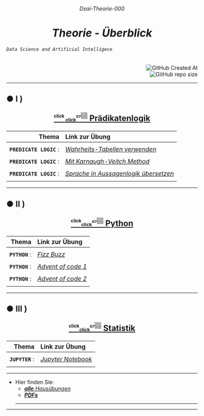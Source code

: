 ######  <p align="center"> Dsai-Theorie-000 </p>
 

# <div align="center" color="red"> ***Theorie - Überblick*** </div>
###### <div align="left"> *`Data Science and Artificial Intelligece`* </div>
<div align="right">
  
![GitHub Created At](https://img.shields.io/github/created-at/IxI-Enki/DsaiTheorie-000?style=plastic&labelColor=%23051&color=white)  
![GitHub repo size](https://img.shields.io/github/repo-size/IxI-Enki/DsaiTheorie-000?style=plastic&labelColor=142&color=white)  

</div>

---

##  ●  Ⅰ ) <p align="center">[ <sup><sub><sup> click </sub><sub><sub>click</sub></sub></sub>👉🏼</sup></sub></sup>  Prädikatenlogik  ]( https://github.com/IxI-Enki/DsaiTheorie-000/tree/master/predicate-logic )</p> 
<div align="right">
  
  | Thema                  | Link zur Übung     |  
  |  ---:                  | :----------------- |  
  | | |  
  | **`PREDICATE LOGIC`** : | [ *Wahrheits-Tabellen verwenden* ]( https://github.com/IxI-Enki/DSAIUebung-002 ) |
  | | |  
  | **`PREDICATE LOGIC`** : | [ *Mit Karnaugh-Veitch Method* ]( https://github.com/IxI-Enki/DSAIUebung-003 ) |  
  | | |  
  | **`PREDICATE LOGIC`** : | [ *Sprache in Aussagenlogik übersetzen* ]( https://github.com/IxI-Enki/DSAIUebung-004 ) |  
  | | |  
  <!--#### <p align="right"> [ 1 ](   ) </p>-->

</div> 

---
##  ● Ⅱ ) <p align="center">[ <sup><sub><sup>click</sub><sub><sub>click</sub></sub></sub>👉🏼</sup></sub></sup>  Python  ]( https://github.com/IxI-Enki/DsaiTheorie-000/tree/master/python ) </p>

<div align="right"> 

  | Thema                  | Link zur Übung     |  
  |  ---:                  | :----------------- |  
  | | |  
  | **`PYTHON`** : | [ *Fizz Buzz* ]( https://github.com/IxI-Enki/DSAIUebung-006 ) | 
  | | | 
  | **`PYTHON`** : | [ *Advent of code 1* ]( https://github.com/IxI-Enki/DsaiUebung-007 ) | 
  | | | 
  | **`PYTHON`** : | [ *Advent of code 2* ]( https://github.com/IxI-Enki/DsaiUebung-008 ) | 
  | | | 
  <!--#### <p align="right"> [ a ]( ) </p>-->

</div>

---
## ●  Ⅲ ) <p align="center">[ <sup><sub><sup>click</sub><sub><sub>click</sub></sub></sub>👉🏼</sup></sub></sup>  Statistik  ]( https://github.com/IxI-Enki/DsaiTheorie-000/tree/master/statistics )</p> 

<div align="right"> 

  | Thema                  | Link zur Übung     |  
  |  ---:                  | :----------------- |  
  | | |  
  | **`JUPYTER`**          : | [ *Jupyter Notebook* ]( https://github.com/IxI-Enki/DsaiUebung-009 ) | 
  | | | 
  <!--#### <p align="right"> [ a ]( ) </p>-->

</div>

<!-- ---
##  ●  Ⅳ ) <p align="center">[ <sup><sub><sup>click</sub><sub><sub>click</sub></sub></sub>👉🏼</sup></sub></sup>  4  ](   )</p> 
#### <p align="right"> [ a ]( ) </p>
#### <p align="right"> [ b ](   ) </p>

---
##  ●  Ⅴ ) <p align="center">[ <sup><sub><sup>click</sub><sub><sub>click</sub></sub></sub>👉🏼</sup></sub></sup>  5  ]( a )</p> 

---
## ●  Ⅵ ) <p align="center">[ <sup><sub><sup>click</sub><sub><sub>click</sub></sub></sub>👉🏼</sup></sub></sup>  6  ](   )</p> 
 
<div align="right">
 
</div>-->

---

- Hier finden Sie:
  - [ ***alle** Hausübungen* ]( https://github.com/IxI-Enki/DsaiTheorie-000/blob/master/links/README.md )
  - [ ***PDFs*** ]( https://github.com/IxI-Enki/DsaiTheorie-000/tree/master/pdfs )
  ---
 

****



 
